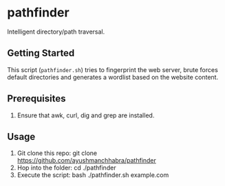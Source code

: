 # pathfinder

Intelligent directory/path traversal.

## Getting Started

This script (`pathfinder.sh`) tries to fingerprint the web server, brute forces default directories and generates a wordlist based on the website content.

## Prerequisites

1. Ensure that awk, curl, dig and grep are installed.

## Usage

1. Git clone this repo: git clone https://github.com/ayushmanchhabra/pathfinder
1. Hop into the folder: cd ./pathfinder
1. Execute the script: bash ./pathfinder.sh example.com
